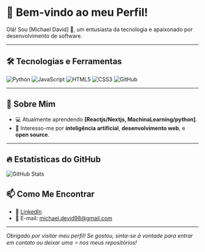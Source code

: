 # 🌟 Bem-vindo ao meu Perfil!

Olá! Sou [Michael David] 👋, um entusiasta da tecnologia e apaixonado por desenvolvimento de software.

---

## 🛠 Tecnologias e Ferramentas
![Python](https://img.shields.io/badge/Python-3776AB?style=for-the-badge&logo=python&logoColor=white)
![JavaScript](https://img.shields.io/badge/JavaScript-F7DF1E?style=for-the-badge&logo=javascript&logoColor=black)
![HTML5](https://img.shields.io/badge/HTML5-E34F26?style=for-the-badge&logo=html5&logoColor=white)
![CSS3](https://img.shields.io/badge/CSS3-1572B6?style=for-the-badge&logo=css3&logoColor=white)
![GitHub](https://img.shields.io/badge/GitHub-181717?style=for-the-badge&logo=github&logoColor=white)

---

## 📌 Sobre Mim
- 💻 Atualmente aprendendo **[Reactjs/Nextjs, MachinaLearning/python]**.
- 🌱 Interesso-me por **inteligência artificial**, **desenvolvimento web**, e **open source**.

---

## 🔥 Estatísticas do GitHub
![GitHub Stats](https://github-readme-stats.vercel.app/api?username=SEU-USUARIO)


## 📫 Como Me Encontrar
- 💼 [LinkedIn](https://www.linkedin.com/in/michael-david-276aa5330/)
- 📧 E-mail: michael.devid98@gmail.com
---

*Obrigado por visitar meu perfil! Se gostou, sinta-se à vontade para entrar em contato ou deixar uma ⭐ nos meus repositórios!*
